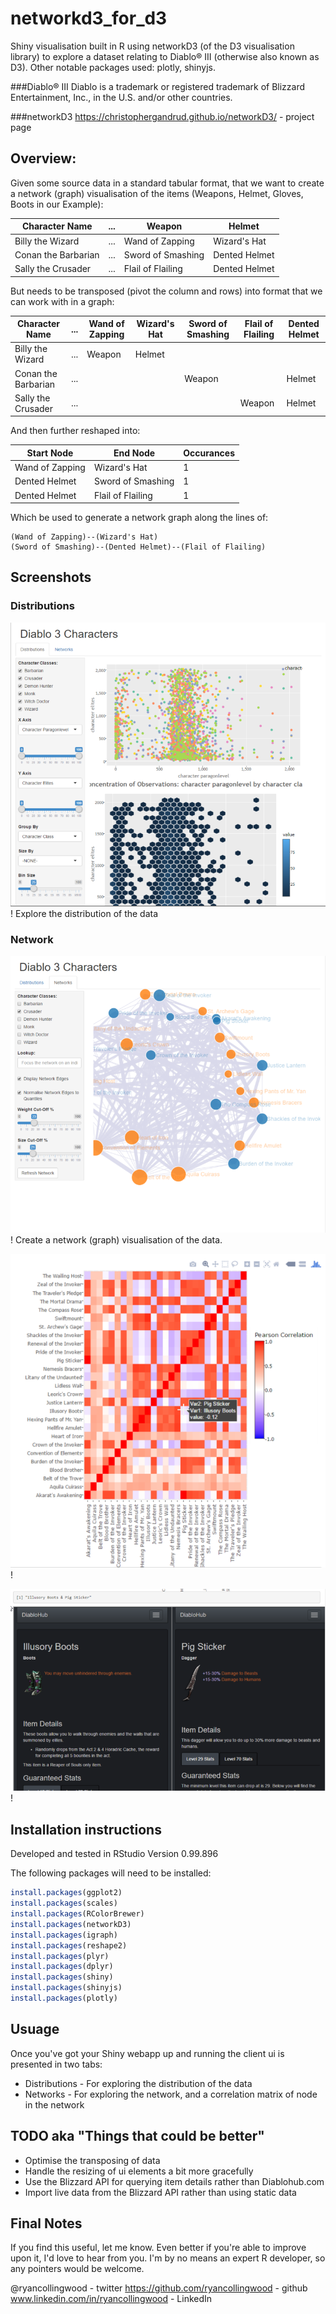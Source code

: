 # networkd3_for_d3
Shiny visualisation built in R using networkD3 (of the D3 visualisation library) to explore a dataset relating to Diablo® III (otherwise also known as D3). Other notable packages used: plotly, shinyjs.
 
###Diablo® III
Diablo is a trademark or registered trademark of Blizzard Entertainment, Inc., in the U.S. and/or other countries.

###networkD3
https://christophergandrud.github.io/networkD3/ - project page

## Overview:
Given some source data in a standard tabular format, that we want to create a network (graph) visualisation of the items (Weapons, Helmet, Gloves, Boots in our Example):

| Character Name  | ... | Weapon | Helmet |
| ------------- | ------------- | ------------- | ------------- |
| Billy the Wizard  | ...  | Wand of Zapping | Wizard's Hat |
| Conan the Barbarian | ... | Sword of Smashing | Dented Helmet |
| Sally the Crusader  | ...  | Flail of Flailing | Dented Helmet |

But needs to be transposed (pivot the column and rows) into format that we can work with in a graph:

| Character Name | ... | Wand of Zapping | Wizard's Hat | Sword of Smashing |Flail of Flailing | Dented Helmet |
| ------------- | ------------- | ------------- | ------------- | ------------- | ------------- | ------------- |
| Billy the Wizard | ... |  Weapon | Helmet | | | |
| Conan the Barbarian | ... | | | Weapon | | Helmet |
| Sally the Crusader  | ... | | | | Weapon | Helmet |

And then further reshaped into:

| Start Node | End Node | Occurances |
| ------------- | ------------- | ------------- |
| Wand of Zapping | Wizard's Hat | 1 |
| Dented Helmet | Sword of Smashing | 1 |
| Dented Helmet | Flail of Flailing | 1 |

Which be used to generate a network graph along the lines of:
```
(Wand of Zapping)--(Wizard's Hat)
(Sword of Smashing)--(Dented Helmet)--(Flail of Flailing)
```

## Screenshots

### Distributions
![Distributions](/images/Distributions.png)!
Explore the distribution of the data

### Network
![Network](/images/Network.png)!
Create a network (graph) visualisation of the data. 

![Correlation](/images/Correlation.png)!

![Comparison](/images/Comparison.png)!


## Installation instructions

Developed and tested in RStudio Version 0.99.896

The following packages will need to be installed:
```R
install.packages(ggplot2)
install.packages(scales)
install.packages(RColorBrewer)
install.packages(networkD3)
install.packages(igraph)
install.packages(reshape2)
install.packages(plyr)
install.packages(dplyr)
install.packages(shiny)
install.packages(shinyjs)
install.packages(plotly)
```

## Usuage

Once you've got your Shiny webapp up and running the client ui is presented in two tabs:
* Distributions - For exploring the distribution of the data
* Networks - For exploring the network, and a correlation matrix of node in the network

## TODO aka "Things that could be better"
* Optimise the transposing of data
* Handle the resizing of ui elements a bit more gracefully
* Use the Blizzard API for querying item details rather than Diablohub.com
* Import live data from the Blizzard API rather than using static data

## Final Notes

If you find this useful, let me know. Even better if you're able to improve upon it, I'd love to hear from you. I'm by no means an expert R developer, so any pointers would be welcome.

@ryancollingwood - twitter
https://github.com/ryancollingwood - github
www.linkedin.com/in/ryancollingwood - LinkedIn



